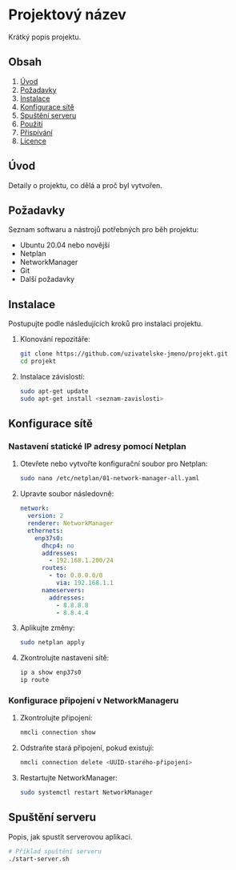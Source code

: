 # Projektový název

Krátký popis projektu.

## Obsah

1. [Úvod](#úvod)
2. [Požadavky](#požadavky)
3. [Instalace](#instalace)
4. [Konfigurace sítě](#konfigurace-sítě)
5. [Spuštění serveru](#spuštění-serveru)
6. [Použití](#použití)
7. [Přispívání](#přispívání)
8. [Licence](#licence)

## Úvod

Detaily o projektu, co dělá a proč byl vytvořen.

## Požadavky

Seznam softwaru a nástrojů potřebných pro běh projektu:

- Ubuntu 20.04 nebo novější
- Netplan
- NetworkManager
- Git
- Další požadavky

## Instalace

Postupujte podle následujících kroků pro instalaci projektu.

1. Klonování repozitáře:
    ```bash
    git clone https://github.com/uzivatelske-jmeno/projekt.git
    cd projekt
    ```

2. Instalace závislostí:
    ```bash
    sudo apt-get update
    sudo apt-get install <seznam-zavislosti>
    ```

## Konfigurace sítě

### Nastavení statické IP adresy pomocí Netplan

1. Otevřete nebo vytvořte konfigurační soubor pro Netplan:
    ```bash
    sudo nano /etc/netplan/01-network-manager-all.yaml
    ```

2. Upravte soubor následovně:
    ```yaml
    network:
      version: 2
      renderer: NetworkManager
      ethernets:
        enp37s0:
          dhcp4: no
          addresses:
            - 192.168.1.200/24
          routes:
            - to: 0.0.0.0/0
              via: 192.168.1.1
          nameservers:
            addresses:
              - 8.8.8.8
              - 8.8.4.4
    ```

3. Aplikujte změny:
    ```bash
    sudo netplan apply
    ```

4. Zkontrolujte nastavení sítě:
    ```bash
    ip a show enp37s0
    ip route
    ```

### Konfigurace připojení v NetworkManageru

1. Zkontrolujte připojení:
    ```bash
    nmcli connection show
    ```

2. Odstraňte stará připojení, pokud existují:
    ```bash
    nmcli connection delete <UUID-starého-připojení>
    ```

3. Restartujte NetworkManager:
    ```bash
    sudo systemctl restart NetworkManager
    ```

## Spuštění serveru

Popis, jak spustit serverovou aplikaci.

```bash
# Příklad spuštění serveru
./start-server.sh
